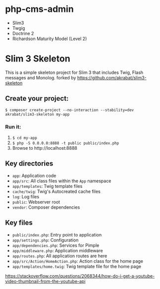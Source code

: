 # php-cms-admin
* Slim3
* Twgig
* Doctrine 2
* Richardson Maturity Model (Level 2)

# Slim 3 Skeleton

This is a simple skeleton project for Slim 3 that includes Twig, Flash messages and Monolog.
forked by https://github.com/akrabat/slim3-skeleton

## Create your project:

    $ composer create-project --no-interaction --stability=dev akrabat/slim3-skeleton my-app

### Run it:

1. `$ cd my-app`
2. `$ php -S 0.0.0.0:8888 -t public public/index.php`
3. Browse to http://localhost:8888

## Key directories

* `app`: Application code
* `app/src`: All class files within the `App` namespace
* `app/templates`: Twig template files
* `cache/twig`: Twig's Autocreated cache files
* `log`: Log files
* `public`: Webserver root
* `vendor`: Composer dependencies

## Key files

* `public/index.php`: Entry point to application
* `app/settings.php`: Configuration
* `app/dependencies.php`: Services for Pimple
* `app/middleware.php`: Application middleware
* `app/routes.php`: All application routes are here
* `app/src/Action/HomeAction.php`: Action class for the home page
* `app/templates/home.twig`: Twig template file for the home page

https://stackoverflow.com/questions/2068344/how-do-i-get-a-youtube-video-thumbnail-from-the-youtube-api
